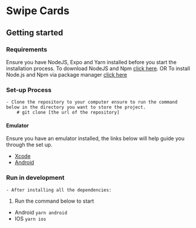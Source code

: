 # Swipe Cards

## Getting started

### Requirements

Ensure you have NodeJS, Expo and Yarn installed before you start the installation process.
To download NodeJS and Npm [click here](https://nodejs.org/en/download/). OR To install Node.js and Npm via package manager [click here](https://nodejs.org/en/download/package-manager/)

### Set-up Process

```
- Clone the repository to your computer ensure to run the command below in the directory you want to store the project.
    # git clone [the url of the repository]
```

#### Emulator

Ensure you have an emulator installed, the links below will help guide you through the set up.

- [Xcode](https://facebook.github.io/react-native/docs/getting-started#xcode)
- [Android](https://facebook.github.io/react-native/docs/getting-started#android-development-environment)

### Run in development

```
- After installing all the dependencies:
```

1. Run the command below to start

- Android
  `yarn android`
- IOS
  `yarn ios`
